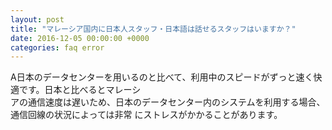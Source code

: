 ```yaml
---
layout: post
title: "マレーシア国内に日本人スタッフ・日本語は話せるスタッフはいますか？"
date: 2016-12-05 00:00:00 +0000
categories: faq error
---
```

A日本のデータセンターを用いるのと比べて、利用中のスピードがずっと速く快適です。日本と比べるとマレーシ<br>
アの通信速度は遅いため、日本のデータセンター内のシステムを利用する場合、通信回線の状況によっては非常 にストレスがかかることがあります。